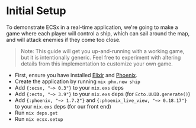 # Initial Setup

To demonstrate ECSx in a real-time application, we're going to make a game where each player will control a ship, which can sail around the map, and will attack enemies if they come too close.

> Note:  This guide will get you up-and-running with a working game, but it is intentionally generic.  Feel free to experiment with altering details from this implementation to customize your own game.

* First, ensure you have installed [Elixir](https://elixir-lang.org/install.html) and [Phoenix](https://hexdocs.pm/phoenix/installation.html).
* Create the application by running `mix phx.new ship`
* Add `{:ecsx, "~> 0.3"}` to your `mix.exs` deps
* Add `{:ecto, "~> 3.9"}` to your `mix.exs` deps (for `Ecto.UUID.generate()`)
* Add `{:phoenix, "~> 1.7.2"}` and `{:phoenix_live_view, "~> 0.18.17"}` to your `mix.exs` deps (for our front end)
* Run `mix deps.get`
* Run `mix ecsx.setup`



